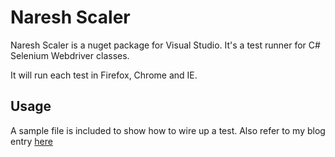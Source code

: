 # Naresh Scaler

Naresh Scaler is a nuget package for Visual Studio.  It's a test runner for C# Selenium
Webdriver classes.

It will run each test in Firefox, Chrome and IE.

## Usage

A sample file is included to show how to wire up a test.  Also refer to my blog entry [here](http://iainhunter.wordpress.com/2012/03/29/testing-with-selenium-webdriver-visual-studio-and-nunit/)
